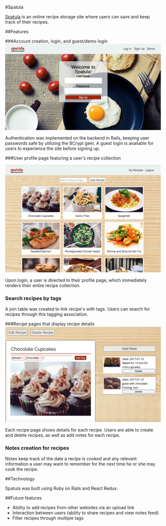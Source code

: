 #Spatula

[Spatula][spatula] is an online recipe storage site where users can save and keep track of their recipes.

[spatula]:
http://www.spatula.site

##Features

###Account creation, login, and guest/demo login
![login][login]

Authentication was implemented on the backend in Rails, keeping user passwords safe by utilizing the BCrypt gem.  A guest login is available for users to experience the site before signing up.

###User profile page featuring a user's recipe collection

![profile][profile]

Upon login, a user is directed to their profile page, which immediately renders their entire recipe collection.

### Search recipes by tags
A join table was created to link recipe's with tags.  Users can search for recipes through this tagging association.

###Recipe pages that display recipe details
![notes][notes]

Each recipe page shows details for each recipe.  Users are able to create and delete recipes, as well as add notes for each recipe.

### Notes creation for recipes
Notes keep track of the date a recipe is cooked and any relevant information a user may want to remember for the next time he or she may cook the recipe.

##Technology

Spatula was built using Ruby on Rails and React Redux.

##Future features

* Ability to add recipes from other websites via an upload link
* Interaction between users (ability to share recipes and view notes feed)
* Filter recipes through multiple tags

[notes]: ./docs/notes.png
[login]: ./docs/login.png
[profile]: ./docs/profile.png
